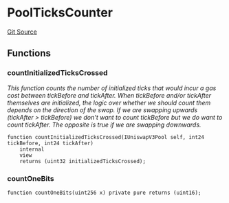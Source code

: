 # PoolTicksCounter
[Git Source](https://github.com/KYRDTeam/ilo-contracts/blob/a3fc4c57db039cc1b79c7925531b021576d1b1a7/src/libraries/PoolTicksCounter.sol)


## Functions
### countInitializedTicksCrossed

*This function counts the number of initialized ticks that would incur a gas cost between tickBefore and tickAfter.
When tickBefore and/or tickAfter themselves are initialized, the logic over whether we should count them depends on the
direction of the swap. If we are swapping upwards (tickAfter > tickBefore) we don't want to count tickBefore but we do
want to count tickAfter. The opposite is true if we are swapping downwards.*


```solidity
function countInitializedTicksCrossed(IUniswapV3Pool self, int24 tickBefore, int24 tickAfter)
    internal
    view
    returns (uint32 initializedTicksCrossed);
```

### countOneBits


```solidity
function countOneBits(uint256 x) private pure returns (uint16);
```

